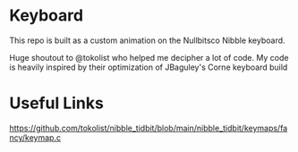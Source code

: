 # Keyboard

This repo is built as a custom animation on the Nullbitsco Nibble keyboard.

Huge shoutout to @tokolist who helped me decipher a lot of code. My code is heavily inspired by their optimization of JBaguley's Corne keyboard build

# Useful Links
https://github.com/tokolist/nibble_tidbit/blob/main/nibble_tidbit/keymaps/fancy/keymap.c
